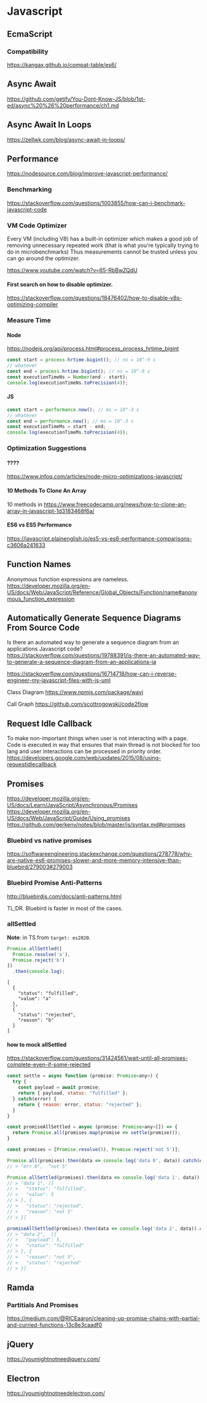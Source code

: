 # Javascript
## EcmaScript
### Compatibility
https://kangax.github.io/compat-table/es6/

## Async Await
https://github.com/getify/You-Dont-Know-JS/blob/1st-ed/async%20%26%20performance/ch1.md

## Async Await In Loops
https://zellwk.com/blog/async-await-in-loops/

## Performance
https://nodesource.com/blog/improve-javascript-performance/

### Benchmarking
https://stackoverflow.com/questions/1003855/how-can-i-benchmark-javascript-code

### VM Code Optimizer
Every VM (including V8) has a built-in optimizer which makes a good job of removing unnecessary repeated work (that is what you're typically trying to do in microbenchmarks)
Thus measurements cannot be trusted unless you can go around the optimizer.

https://www.youtube.com/watch?v=65-RbBwZQdU

#### First search on how to disable optimizer.
https://stackoverflow.com/questions/18476402/how-to-disable-v8s-optimizing-compiler

### Measure Time

#### Node
https://nodejs.org/api/process.html#process_process_hrtime_bigint
```js
const start = process.hrtime.bigint(); // ns = 10^-9 s
// whatever
const end = process.hrtime.bigint(); // ns = 10^-9 s
const executionTimeNs = Number(end - start);
console.log(executionTimeNs.toPrecision(4));
```

#### JS
```js
const start = performance.now(); // ms = 10^-3 s
// whatever
const end = performance.now(); // ms = 10^-3 s
const executionTimeMs = start - end;
console.log(executionTimeMs.toPrecision(4));
```

### Optimization Suggestions
#### ????
https://www.infoq.com/articles/node-micro-optimizations-javascript/

#### 10 Methods To Clone An Array
10 methods in https://www.freecodecamp.org/news/how-to-clone-an-array-in-javascript-1d3183468f6a/

#### ES6 vs ES5 Performance
https://javascript.plainenglish.io/es5-vs-es6-performance-comparisons-c3606a241633


## Function Names
Anonymous function expressions are nameless.
https://developer.mozilla.org/en-US/docs/Web/JavaScript/Reference/Global_Objects/Function/name#anonymous_function_expression

## Automatically Generate Sequence Diagrams From Source Code
Is there an automated way to generate a sequence diagram from an applications Javascript code?
https://stackoverflow.com/questions/19788391/is-there-an-automated-way-to-generate-a-sequence-diagram-from-an-applications-ja

https://stackoverflow.com/questions/16714718/how-can-i-reverse-engineer-my-javascript-files-with-js-uml

Class Diagram
https://www.npmjs.com/package/wavi

Call Graph
https://github.com/scottrogowski/code2flow

## Request Idle Callback
To make non-important things when user is not interacting with a page.
Code is executed in way that ensures that main thread is not blocked for too lang and user interactions can be processed in priority order.
https://developers.google.com/web/updates/2015/08/using-requestidlecallback

## Promises
https://developer.mozilla.org/en-US/docs/Learn/JavaScript/Asynchronous/Promises
https://developer.mozilla.org/en-US/docs/Web/JavaScript/Guide/Using_promises
https://github.com/gerkenv/notes/blob/master/js/syntax.md#promises

### Bluebird vs native promises
https://softwareengineering.stackexchange.com/questions/278778/why-are-native-es6-promises-slower-and-more-memory-intensive-than-bluebird/279003#279003

### Bluebird Promise Anti-Patterns
http://bluebirdjs.com/docs/anti-patterns.html

TL;DR.
Bluebird is faster in most of the cases.

### allSettled

__Note__: in TS from `target: es2020`.

```js
Promise.allSettled([
  Promise.resolve('a'),
  Promise.reject('b')
])
  .then(console.log);
```
```
[
  {
    "status": "fulfilled",
    "value": "a"
  },
  {
    "status": "rejected",
    "reason": "b"
  }
]
```

#### how to mock allSettled
https://stackoverflow.com/questions/31424561/wait-until-all-promises-complete-even-if-some-rejected

```js
const settle = async function (promise: Promise<any>) {
  try {
    const payload = await promise;
    return { payload, status: "fulfilled" };
  } catch(error) {
    return { reason: error, status: "rejected" };
  }
}

const promiseAllSettled = async (promise: Promise<any>[]) => {
  return Promise.all(promises.map(promise => settle(promise)));
}

const promises = [Promise.resolve(5), Promise.reject('not 5')];

Promise.all(promises).then(data => console.log('data 0', data)).catch(err => console.log("err 0", err));
// > "err 0",  "not 5"

Promise.allSettled(promises).then(data => console.log('data 1', data)).catch(err => console.log("err 1", err));
// > "data 1", [{
// >   "status": "fulfilled",
// >   "value": 5
// > }, {
// >   "status": "rejected",
// >   "reason": "not 5"
// > }]

promiseAllSettled(promises).then(data => console.log('data 2', data)).catch(err => console.log("err 2", err));
// > "data 2",  [{
// >   "payload": 5,
// >   "status": "fulfilled"
// > }, {
// >   "reason": "not 5",
// >   "status": "rejected"
// > }]
```

## Ramda

### Partitials And Promises
https://medium.com/@RICEaaron/cleaning-up-promise-chains-with-partial-and-curried-functions-13c8e3caadf0

## jQuery
https://youmightnotneedjquery.com/

## Electron
https://youmightnotneedelectron.com/

